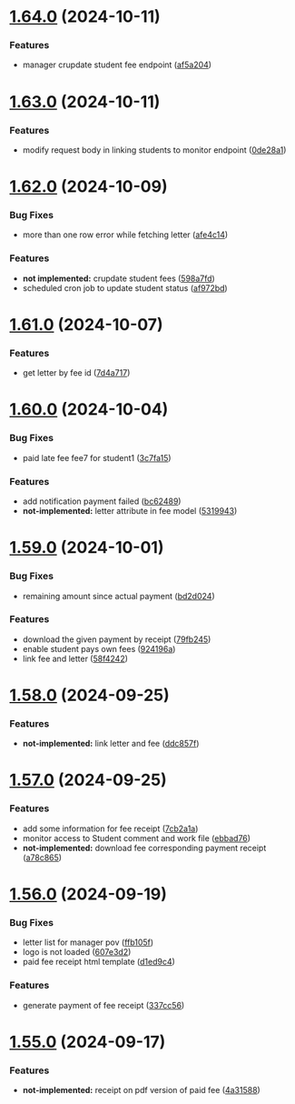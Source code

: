 # [1.64.0](https://github.com/hei-school/hei-admin-api/compare/v1.63.0...v1.64.0) (2024-10-11)


### Features

* manager crupdate student fee endpoint ([af5a204](https://github.com/hei-school/hei-admin-api/commit/af5a2049db4d6b7ea65f25f56f347d7b38d2c815))



# [1.63.0](https://github.com/hei-school/hei-admin-api/compare/v1.62.0...v1.63.0) (2024-10-11)


### Features

* modify request body in linking students to monitor endpoint ([0de28a1](https://github.com/hei-school/hei-admin-api/commit/0de28a13e4504ed49d764990c419666b136cb3a1))



# [1.62.0](https://github.com/hei-school/hei-admin-api/compare/v1.61.0...v1.62.0) (2024-10-09)


### Bug Fixes

* more than one row error while fetching letter ([afe4c14](https://github.com/hei-school/hei-admin-api/commit/afe4c145fe86287ffe329c7072e1a5fd7a8bd338))


### Features

* **not implemented:** crupdate student fees ([598a7fd](https://github.com/hei-school/hei-admin-api/commit/598a7fd8803218e7a37f7c3be1e76c3eba29d1b5))
* scheduled cron job to update student status  ([af972bd](https://github.com/hei-school/hei-admin-api/commit/af972bd3481ad3b24593ecbbb713dd4efb740870))



# [1.61.0](https://github.com/hei-school/hei-admin-api/compare/v1.60.0...v1.61.0) (2024-10-07)


### Features

* get letter by fee id ([7d4a717](https://github.com/hei-school/hei-admin-api/commit/7d4a717f24f0b645665c586331cf321feef8125b))



# [1.60.0](https://github.com/hei-school/hei-admin-api/compare/v1.59.0...v1.60.0) (2024-10-04)


### Bug Fixes

* paid late fee fee7 for student1  ([3c7fa15](https://github.com/hei-school/hei-admin-api/commit/3c7fa1511026a9a3596d0abc07ce01887dc16bf5))


### Features

* add notification payment failed  ([bc62489](https://github.com/hei-school/hei-admin-api/commit/bc6248957993323210b9d3cf1fb03ef3709ab71a))
* **not-implemented:** letter attribute in fee model ([5319943](https://github.com/hei-school/hei-admin-api/commit/5319943bc78d05aec6c3db4ed3a7cfad49e43b05))



# [1.59.0](https://github.com/hei-school/hei-admin-api/compare/v1.58.0...v1.59.0) (2024-10-01)


### Bug Fixes

* remaining amount since actual payment  ([bd2d024](https://github.com/hei-school/hei-admin-api/commit/bd2d024441895c74af99c14984c841c7d83c796f))


### Features

* download the given payment by receipt ([79fb245](https://github.com/hei-school/hei-admin-api/commit/79fb245cfe231457370bdd66a8c4e485a7cbc065))
* enable student pays own fees  ([924196a](https://github.com/hei-school/hei-admin-api/commit/924196a02964cd4f7d7ef2891b9e466b5ab810ee))
* link fee and letter ([58f4242](https://github.com/hei-school/hei-admin-api/commit/58f42427d3f0b3e673a0e97f93971c4947c07766))



# [1.58.0](https://github.com/hei-school/hei-admin-api/compare/v1.57.0...v1.58.0) (2024-09-25)


### Features

* **not-implemented:** link letter and fee ([ddc857f](https://github.com/hei-school/hei-admin-api/commit/ddc857f400b7105ada665df8970d2363244fa817))



# [1.57.0](https://github.com/hei-school/hei-admin-api/compare/v1.56.0...v1.57.0) (2024-09-25)


### Features

* add some information for fee receipt  ([7cb2a1a](https://github.com/hei-school/hei-admin-api/commit/7cb2a1afdc2b8f5bd721588fbab43c9f0efd6cc1))
* monitor access to Student comment and work file  ([ebbad76](https://github.com/hei-school/hei-admin-api/commit/ebbad761566e3067a33fc7861300907279a8b23c))
* **not-implemented:** download fee corresponding payment receipt  ([a78c865](https://github.com/hei-school/hei-admin-api/commit/a78c86566ef60e1527179db86bbe94d004e5f75f))



# [1.56.0](https://github.com/hei-school/hei-admin-api/compare/v1.55.0...v1.56.0) (2024-09-19)


### Bug Fixes

* letter list for manager pov ([ffb105f](https://github.com/hei-school/hei-admin-api/commit/ffb105f723cb718cf3885edc2a5a27fff779e377))
* logo is not loaded  ([607e3d2](https://github.com/hei-school/hei-admin-api/commit/607e3d28015e50aaf264d6adc30c2b67e9aae50f))
* paid fee receipt html template  ([d1ed9c4](https://github.com/hei-school/hei-admin-api/commit/d1ed9c4ca3b242e1d5b2a3aab4278944aa47af80))


### Features

* generate payment of fee receipt  ([337cc56](https://github.com/hei-school/hei-admin-api/commit/337cc5617564c8f65edc3931630994374b2071f3))



# [1.55.0](https://github.com/hei-school/hei-admin-api/compare/v1.54.1...v1.55.0) (2024-09-17)


### Features

* **not-implemented:** receipt on pdf version of paid fee  ([4a31588](https://github.com/hei-school/hei-admin-api/commit/4a31588616d668df3db8ee7ef6a212c9c0dfe323))



